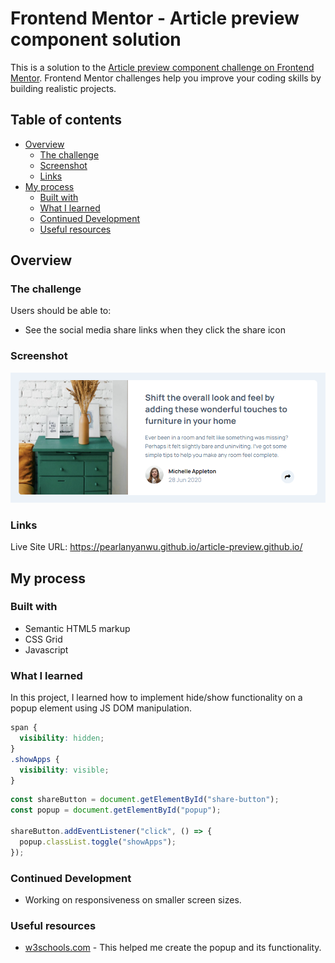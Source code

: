# Frontend Mentor - Article preview component solution

This is a solution to the [Article preview component challenge on Frontend Mentor](https://www.frontendmentor.io/challenges/article-preview-component-dYBN_pYFT). Frontend Mentor challenges help you improve your coding skills by building realistic projects. 

## Table of contents

- [Overview](#overview)
  - [The challenge](#the-challenge)
  - [Screenshot](#screenshot)
  - [Links](#links)
- [My process](#my-process)
  - [Built with](#built-with)
  - [What I learned](#what-i-learned)
  - [Continued Development](#continued-development)
  - [Useful resources](#useful-resources)

## Overview

### The challenge

Users should be able to:

- See the social media share links when they click the share icon

### Screenshot

![](article_preview.PNG)

### Links

Live Site URL: https://pearlanyanwu.github.io/article-preview.github.io/

## My process

### Built with

- Semantic HTML5 markup
- CSS Grid
- Javascript

### What I learned

In this project, I learned how to implement hide/show functionality on a popup element using JS DOM manipulation.

```css
span {
  visibility: hidden;
}
.showApps {
  visibility: visible;
}
```
```js
const shareButton = document.getElementById("share-button");
const popup = document.getElementById("popup");

shareButton.addEventListener("click", () => {
  popup.classList.toggle("showApps");
});
```

### Continued Development

- Working on responsiveness on smaller screen sizes.

### Useful resources

- [w3schools.com](https://www.w3schools.com/howto/howto_js_popup.asp) - This helped me create the popup and its functionality.
